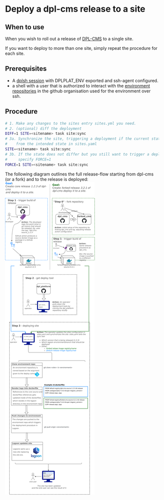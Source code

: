 # Deploy a dpl-cms release to a site

## When to use

When you wish to roll out a release of [DPL-CMS](https://github.com/danskernesdigitalebibliotek/dpl-cms)
to a single site.

If you want to deploy to more than one site, simply repeat the procedure for each
site.

## Prerequisites

* A [dplsh session](using-dplsh.md) with DPLPLAT_ENV exported and ssh-agent configured.
* a shell with a user that is authorized to interact with the [environment
  repositories](../platform-environments.md) in the github organisation used for
   the environment over ssh.

## Procedure

```sh
# 1. Make any changes to the sites entry sites.yml you need.
# 2. (optional) diff the deployment
DIFF=1 SITE=<sitename> task site:sync
# 3a. Synchronize the site, triggering a deployment if the current state differs
#    from the intended state in sites.yaml
SITE=<sitename> task site:sync
# 3b. If the state does not differ but you still want to trigger a deployment,
#     specify FORCE=1
FORCE=1 SITE=<sitename> task site:sync
```

The following diagram outlines the full release-flow starting from dpl-cms (or
a fork) and to the release is deployed:
![release flow](../diagrams/render-png/build-release-deploy.png)
